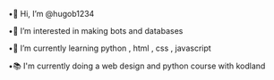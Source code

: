 •👋 Hi, I’m @hugob1234



•👀 I’m interested in making bots and databases


•🌱 I’m currently learning python , html , css , javascript



•📚  I'm currently doing a web design and python course with kodland
